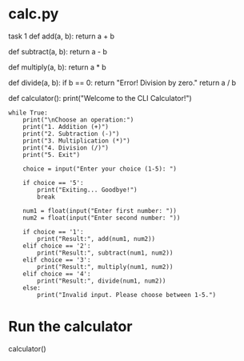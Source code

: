 # calc.py
task 1 
def add(a, b):
    return a + b

def subtract(a, b):
    return a - b

def multiply(a, b):
    return a * b

def divide(a, b):
    if b == 0:
        return "Error! Division by zero."
    return a / b

def calculator():
    print("Welcome to the CLI Calculator!")
    
    while True:
        print("\nChoose an operation:")
        print("1. Addition (+)")
        print("2. Subtraction (-)")
        print("3. Multiplication (*)")
        print("4. Division (/)")
        print("5. Exit")

        choice = input("Enter your choice (1-5): ")

        if choice == '5':
            print("Exiting... Goodbye!")
            break

        num1 = float(input("Enter first number: "))
        num2 = float(input("Enter second number: "))

        if choice == '1':
            print("Result:", add(num1, num2))
        elif choice == '2':
            print("Result:", subtract(num1, num2))
        elif choice == '3':
            print("Result:", multiply(num1, num2))
        elif choice == '4':
            print("Result:", divide(num1, num2))
        else:
            print("Invalid input. Please choose between 1-5.")

# Run the calculator
calculator()
